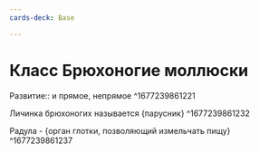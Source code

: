 ```yaml
---
cards-deck: Base

---
```


# Класс Брюхоногие моллюски
Развитие:: и прямое, непрямое ^1677239861221

Личинка брюхоногих называется {парусник}
^1677239861232

Радула - {орган глотки, позволяющий измельчать пищу} ^1677239861237

